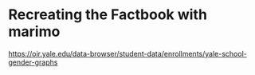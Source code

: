 # Recreating the Factbook with marimo

https://oir.yale.edu/data-browser/student-data/enrollments/yale-school-gender-graphs
